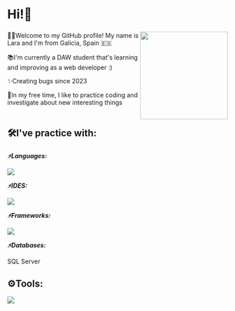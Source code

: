 <h1 align="left">Hi!👋</h1>

###

<img align="right" height="200" weight="200" src="https://github.com/user-attachments/assets/920a1cc0-e4db-402b-8c03-1c016e46b680" />
<!-- <img align="right" height="150" weight="150" src="https://i.imgflip.com/65efzo.gif" /> -->
<!-- <img align="right" height="180" weight="180" src="https://github.com/user-attachments/assets/a661aa2d-30c8-4cf3-a5c1-ac69eb8b7cfd" /> -->

###

<p align="left">👩‍💻Welcome to my GitHub profile! My name is Lara and I'm from Galicia, Spain &#127466;&#127480;<br></p>
<p align="left">📚I'm currently a DAW student that's learning and improving as a web developer :)<br></p>
<p align="left">✨Creating bugs since 2023<br></p>
<p align="left">👀In my free time, I like to practice coding and investigate about new interesting things<br><br></p>

###

<h2 align="left">🛠️I've practice with:</h2>

###

<p align="left"><b><i>⚡Languages:</i></b></p>
<img src="https://skillicons.dev/icons?i=js,ts,html,css,java,cs" />
<p align="left"><b><i>⚡IDES:</i></b></p>
<img src="https://skillicons.dev/icons?i=eclipse,idea,visualstudio,vscode" />
<p align="left"><b><i>⚡Frameworks:</i></b></p>
<img src="https://skillicons.dev/icons?i=dotnet,jquery,react,bootstrap,astro" />
<p align="left"><b><i>⚡Databases:</i></b></p>
<!-- <img src="https://skillicons.dev/icons?i=" /> --> <p>SQL Server</p>

###

<h2 align="left">⚙️Tools:</h2>
<img src="https://skillicons.dev/icons?i=github,githubactions,docker,bash,linux,wordpress" />

###

<!--<div align="left">
  <img src="https://profile-counter.glitch.me/LaraLoveira/count.svg?"  />
</div>-->

###

<!-- ![GitHub Stats](https://github-readme-stats.vercel.app/api?username=LaraLoveira&show_icons=true) -->

